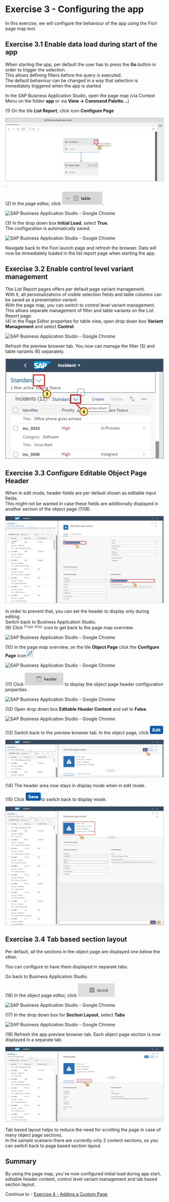 # Exercise 3 - Configuring the app

In this exercise, we will configure the behaviour of the app using the Fiori page map tool.

## Exercise 3.1 Enable data load during start of the app

When starting the app, per default the user has to press the
**Go** button in order to trigger the selection.\
This allows defining filters before the query is executed.\
The default behaviour can be changed in a way that selection is immediately
triggered when the app is started.

In the SAP Business Application Studio, open the page map (via Context Menu on the folder **app** or via **View -> Command Palette...**)

(1) On the tile **List Report**, click icon **Configure
Page**

![](./images/image1.png).

(2) In the page editor, click
![](./images/image4.png).

![SAP Business Application Studio - Google
Chrome](./images/image3.png)

(3) In the drop down box **Initial Load**, select
**True**.\
The configuration is automatically saved.

![SAP Business Application Studio - Google
Chrome](./images/image5.png)

Navigate back to the Fiori launch
page and refresh the browser.
Data will now be immediately loaded in the list report page when starting the app.

## Exercise 3.2 Enable control level variant management

The List Report pages offers per default page variant management.\
With it, all personalizations of visible selection fields and table columns can be
saved as a presentation variant.\
With the page map, you can switch to control level variant management.
This allows separate management of filter and table variants on the List Report page.\
(4) In the Page Editor properties for table view, open drop down box **Variant Management** and select **Control**.

![SAP Business Application Studio - Google
Chrome](./images/image7.png)

Refresh the preview browser tab. You now can manage the filter (5) and table variants (6) separately.

![](./images/image9.png)

## Exercise 3.3 Configure Editable Object Page Header

When in edit mode, header fields are per default shown as editable
input fields.\
This might not be wanted in case these fields are additionally displayed in another section of the object page (7)(8).

![](./images/image10.png)

In order to prevent that, you can set the header to display only during editing.\
Switch back to Business Application Studio.\
(9) Click ![](./images/image12.png) icon to get back to the page map overview.

![SAP Business Application Studio - Google
Chrome](./images/image11.png)

(10) In the page map overview, on the tile **Object Page** click the **Configure
Page** icon![](./images/image14.png)

![SAP Business Application Studio - Google
Chrome](./images/image13.png)

(11) Click ![](./images/image16.png) to display the object page header configuration properties.

![SAP Business Application Studio - Google
Chrome](./images/image15.png)

(12) Open drop down box **Editable Header Content** and
set to **False**.

![SAP Business Application Studio - Google
Chrome](./images/image17.png)

(13) Switch back to the preview browser tab.
In the object page, click ![](./images/image20.png)

![](./images/image19.png)

(14) The header area now stays in display mode when in edit mode.

(15) Click ![](./images/image22.png)to switch back to display mode.

![](./images/image21.png)

## Exercise 3.4 Tab based section layout

Per default, all the sections in the object page are displayed one
below the other.

You can configure to have them displayed in separate tabs.

Go back to Business Application Studio.

(16) In the object page editor, click
![](./images/image24.png)

![SAP Business Application Studio - Google
Chrome](./images/image23.png)

(17) In the drop down box for **Section Layout**, select **Tabs**

![SAP Business Application Studio - Google
Chrome](./images/image25.png)

(18) Refresh the app preview browser tab. Each object page section is
now displayed in a separate tab.

![](./images/image27.png)

Tab based layout helps to reduce the need for scrolling the page in case of many object page sections.\
In the sample scenario there are currently only 2 content sections, so you can switch back to page based section layout.

## Summary

By using the page map, you've now configured initial load during app start, editable header content, control level variant management and tab based section layout.

Continue to - [Exercise 4 - Adding a Custom Page ](../ex4/README.md)
